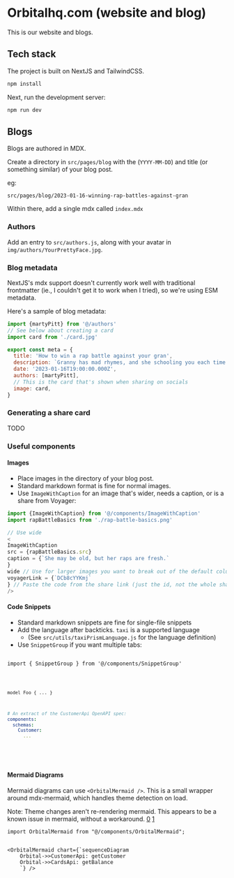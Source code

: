 # Orbitalhq.com (website and blog)

This is our website and blogs.

## Tech stack

The project is built on NextJS and TailwindCSS.

```bash
npm install
```

Next, run the development server:

```bash
npm run dev
```

## Blogs

Blogs are authored in MDX.

Create a directory in `src/pages/blog` with the  (`YYYY-MM-DD`) and title (or something similar) of your blog post.

eg:

```
src/pages/blog/2023-01-16-winning-rap-battles-against-gran
```

Within there, add a single mdx called `index.mdx`

### Authors

Add an entry to `src/authors.js`, along with your avatar in `img/authors/YourPrettyFace.jpg`.

### Blog metadata

NextJS's mdx support doesn't currently work well with traditional frontmatter (ie., I couldn't get it to work when I
tried), so we're
using ESM metadata.

Here's a sample of blog metadata:

```js
import {martyPitt} from '@/authors'
// See below about creating a card
import card from './card.jpg'

export const meta = {
  title: 'How to win a rap battle against your gran',
  description: `Granny has mad rhymes, and she schooling you each time you step to the mic.  Let's take the game back.`,
  date: '2023-01-16T19:00:00.000Z',
  authors: [martyPitt],
  // This is the card that's shown when sharing on socials
  image: card,
}
```

### Generating a share card

TODO

### Useful components

#### Images

* Place images in the directory of your blog post.
* Standard markdown format is fine for normal images.
* Use `ImageWithCaption` for an image that's wider, needs a caption, or is a share from Voyager:

```js
import {ImageWithCaption} from '@/components/ImageWithCaption'
import rapBattleBasics from './rap-battle-basics.png'

// Use wide
<
ImageWithCaption
src = {rapBattleBasics.src}
caption = {`She may be old, but her raps are fresh.`
}
wide // Use for larger images you want to break out of the default column format.
voyagerLink = {`DCb8cYYKmj`
} // Paste the code from the share link (just the id, not the whole share link)
/>
```

#### Code Snippets

* Standard markdown snippets are fine for single-file snippets
* Add the language after backticks.  `taxi` is a supported language
  * (See `src/utils/taxiPrismLanguage.js` for the language definition)
* Use `SnippetGroup` if you want multiple tabs:

<!-- This is in a code block, since nested back-ticks would be confusing -->
<code>
import { SnippetGroup } from '@/components/SnippetGroup'

<SnippetGroup>

```taxi Service.taxi
model Foo { ... }
```

```yaml Customer OpenAPI Spec
# An extract of the CustomerApi OpenAPI spec:
components:
  schemas:
    Customer:
      ...
```

</SnippetGroup>

</code>

#### Mermaid Diagrams

Mermaid diagrams can use `<OrbitalMermaid />`. This is a small wrapper around mdx-mermaid,
which handles theme detection on load.

Note: Theme changes aren't re-rendering mermaid. This appears to be a known issue in mermaid, without a
workaround. [0](https://github.com/mermaid-js/mermaid/issues/1544) [1](https://github.com/mermaid-js/mermaid/issues/1945)

```
import OrbitalMermaid from "@/components/OrbitalMermaid";


<OrbitalMermaid chart={`sequenceDiagram
    Orbital->>CustomerApi: getCustomer
    Orbital->>CardsApi: getBalance
    `} />
```
